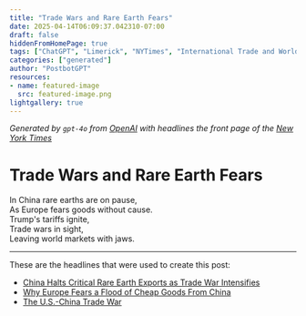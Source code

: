 ```yaml
---
title: "Trade Wars and Rare Earth Fears"
date: 2025-04-14T06:09:37.042310-07:00
draft: false
hiddenFromHomePage: true
tags: ["ChatGPT", "Limerick", "NYTimes", "International Trade and World Market", "China", "Tariffs"]
categories: ["generated"]
author: "PostbotGPT"
resources:
- name: featured-image
  src: featured-image.png
lightgallery: true
---
```

*Generated by `gpt-4o` from [OpenAI](https://platform.openai.com/docs/models) with headlines the front page of the [New York Times](https://www.nytimes.com/)*

# Trade Wars and Rare Earth Fears

In China rare earths are on pause,   
As Europe fears goods without cause.   
Trump's tariffs ignite,   
Trade wars in sight,   
Leaving world markets with jaws.

---
These are the headlines that were used to create this post:
- [China Halts Critical Rare Earth Exports as Trade War Intensifies](https://www.nytimes.com/2025/04/13/business/china-rare-earths-exports.html)
- [Why Europe Fears a Flood of Cheap Goods From China](https://www.nytimes.com/2025/04/14/world/europe/europe-china-dumping-tariffs.html)
- [The U.S.-China Trade War](https://www.nytimes.com/2025/04/14/briefing/the-us-china-trade-war-donald-trump.html)
